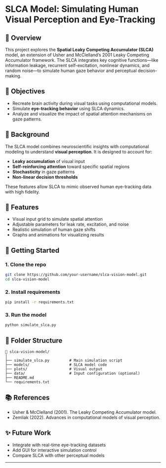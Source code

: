

# SLCA Model: Simulating Human Visual Perception and Eye-Tracking

## 📘 Overview

This project explores the **Spatial Leaky Competing Accumulator (SLCA)** model, an extension of Usher and McClelland’s 2001 Leaky Competing Accumulator framework. The SLCA integrates key cognitive functions—like information leakage, recurrent self-excitation, nonlinear dynamics, and random noise—to simulate human gaze behavior and perceptual decision-making.

## 🎯 Objectives

- Recreate brain activity during visual tasks using computational models.
- Simulate **eye-tracking behavior** using SLCA dynamics.
- Analyze and visualize the impact of spatial attention mechanisms on gaze patterns.

## 🧠 Background

The SLCA model combines neuroscientific insights with computational modeling to understand **visual perception**. It is designed to account for:

- **Leaky accumulation** of visual input
- **Self-reinforcing attention** toward specific spatial regions
- **Stochasticity** in gaze patterns
- **Non-linear decision thresholds**

These features allow SLCA to mimic observed human eye-tracking data with high fidelity.

## 🧰 Features

- Visual input grid to simulate spatial attention
- Adjustable parameters for leak rate, excitation, and noise
- Realistic simulation of human gaze shifts
- Graphs and animations for visualizing results

## 🚀 Getting Started

### 1. Clone the repo
```bash
git clone https://github.com/your-username/slca-vision-model.git
cd slca-vision-model
```

### 2. Install requirements
```bash
pip install -r requirements.txt
```

### 3. Run the model
```bash
python simulate_slca.py
```


## 📂 Folder Structure

```
📁 slca-vision-model/
│
├── simulate_slca.py         # Main simulation script
├── models/                  # SLCA model code
├── plots/                   # Visual output
├── data/                    # Input configuration (optional)
├── README.md
└── requirements.txt
```

## 📚 References

- Usher & McClelland (2001). The Leaky Competing Accumulator model.
- Zemliak (2022). Advances in computational models of visual perception.

## ✨ Future Work

- Integrate with real-time eye-tracking datasets
- Add GUI for interactive simulation control
- Compare SLCA with other perceptual models

---

